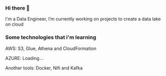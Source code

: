 ### Hi there 👋

I'm a Data Engineer, I’m currently working on projects to create a data lake on cloud

### Some technologies that i'm learning
AWS: S3, Glue, Athena and CloudFormation

AZURE: Loading...

Another tools: Docker, Nifi and Kafka

<!--
**Weilton/weilton** is a ✨ _special_ ✨ repository because its `README.md` (this file) appears on your GitHub profile.

Here are some ideas to get you started:

- 🔭 I’m currently working on ...
- 🌱 I’m currently learning ...
- 👯 I’m looking to collaborate on ...
- 🤔 I’m looking for help with ...
- 💬 Ask me about ...
- 📫 How to reach me: ...
- 😄 Pronouns: ...
- ⚡ Fun fact: ...
-->
